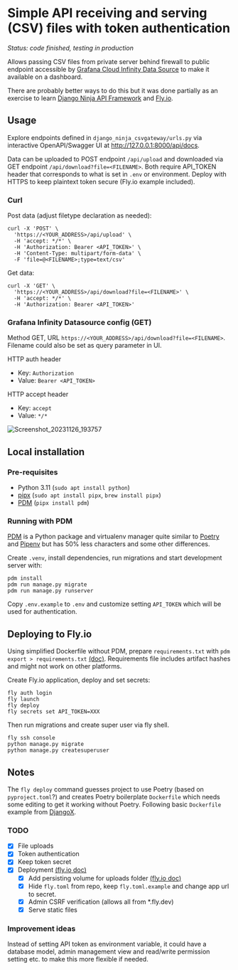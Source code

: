 # Simple API receiving and serving (CSV) files with token authentication

*Status: code finished, testing in production*

Allows passing CSV files from private server behind firewall to public endpoint accessible by [Grafana Cloud Infinity Data Source](https://grafana.com/grafana/plugins/yesoreyeram-infinity-datasource/) to make it available on a dashboard.

There are probably better ways to do this but it was done partially as an exercise to learn [Django Ninja API Framework](https://django-ninja.dev/) and [Fly.io](https://fly.io/docs/django/getting-started/).

## Usage
Explore endpoints defined in `django_ninja_csvgateway/urls.py` via interactive OpenAPI/Swagger UI at http://127.0.0.1:8000/api/docs.

Data can be uploaded to POST endpoint `/api/upload` and downloaded via GET endpoint `/api/download?file=<FILENAME>`. Both require API_TOKEN header that corresponds to what is set in `.env` or environment. Deploy with HTTPS to keep plaintext token secure (Fly.io example included).

### Curl

Post data (adjust filetype declaration as needed):
```
curl -X 'POST' \
  'https://<YOUR_ADDRESS>/api/upload' \
  -H 'accept: */*' \
  -H 'Authorization: Bearer <API_TOKEN>' \
  -H 'Content-Type: multipart/form-data' \
  -F 'file=@<FILENAME>;type=text/csv'
```

Get data:
```
curl -X 'GET' \
  'https://<YOUR_ADDRESS>/api/download?file=<FILENAME>' \
  -H 'accept: */*' \
  -H 'Authorization: Bearer <API_TOKEN>'
```

### Grafana Infinity Datasource config (GET)
Method GET, URL `https://<YOUR_ADDRESS>/api/download?file=<FILENAME>`. Filename could also be set as query parameter in UI.

HTTP auth header
- Key: `Authorization`
- Value: `Bearer <API_TOKEN>`

HTTP accept header
- Key: `accept`
- Value: `*/*`

![Screenshot_20231126_193757](https://github.com/jasalt/django_ninja_csvgateway/assets/2306521/0364ddc9-08be-485e-9c2b-1e7a8f7ce70d)


## Local installation

### Pre-requisites

- Python 3.11 (`sudo apt install python`)
- [pipx](https://github.com/pypa/pipx) (`sudo apt install pipx`, `brew install pipx`)
- [PDM](https://pdm-project.org/) (`pipx install pdm`)

### Running with PDM

[PDM](https://pdm-project.org/) is a Python package and virtualenv manager quite similar to [Poetry](https://python-poetry.org/) and [Pipenv](https://pipenv.pypa.io/en/latest/) but has 50% less characters and some other differences.

Create `.venv`, install dependencies, run migrations and start development server with:
```
pdm install
pdm run manage.py migrate
pdm run manage.py runserver
```

Copy `.env.example` to `.env` and customize setting `API_TOKEN` which will be used for authentication.


## Deploying to Fly.io

Using simplified Dockerfile without PDM, prepare `requirements.txt` with `pdm export > requirements.txt` [(doc)](https://pdm-project.org/latest/usage/advanced/#export-requirementstxt-or-setuppy). Requirements file includes artifact hashes and might not work on other platforms.

Create Fly.io application, deploy and set secrets:

```
fly auth login
fly launch
fly deploy
fly secrets set API_TOKEN=XXX
```

Then run migrations and create super user via fly shell.

```
fly ssh console
python manage.py migrate
python manage.py createsuperuser
```

## Notes

The `fly deploy` command guesses project to use Poetry (based on `pyproject.toml`?) and creates Poetry boilerplate `Dockerfile` which needs some editing to get it working without Poetry. Following basic `Dockerfile` example from [DjangoX](https://github.com/wsvincent/djangox/tree/main).


### TODO

- [x] File uploads 
- [x] Token authentication
- [x] Keep token secret
- [x] Deployment [(fly.io doc)](https://fly.io/django-beats/deploying-django-to-production/)
  - [x] Add persisting volume for uploads folder [(fly.io doc)](https://fly.io/docs/reference/volumes/)
  - [x] Hide `fly.toml` from repo, keep `fly.toml.example` and change app url to secret.
  - [x] Admin CSRF verification (allows all from *.fly.dev)
  - [x] Serve static files 

### Improvement ideas

Instead of setting API token as environment variable, it could have a database model, admin management view and read/write permission setting etc. to make this more flexible if needed. 


